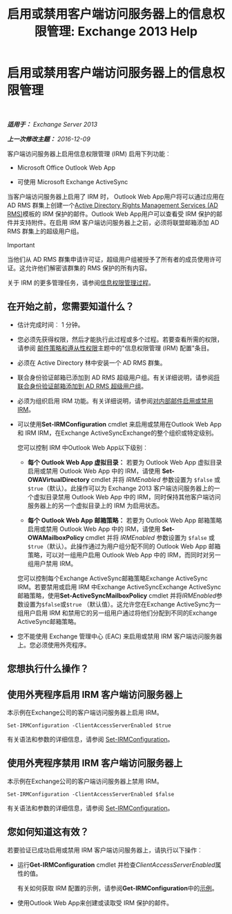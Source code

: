 ﻿---
title: '启用或禁用客户端访问服务器上的信息权限管理: Exchange 2013 Help'
TOCTitle: 启用或禁用客户端访问服务器上的信息权限管理
ms:assetid: c7ce069b-a572-4755-90a3-7105472e4c83
ms:mtpsurl: https://technet.microsoft.com/zh-cn/library/Dd876938(v=EXCHG.150)
ms:contentKeyID: 50491508
ms.date: 05/21/2018
mtps_version: v=EXCHG.150
ms.translationtype: MT
---

# 启用或禁用客户端访问服务器上的信息权限管理

 

_**适用于：** Exchange Server 2013_

_**上一次修改主题：** 2016-12-09_

客户端访问服务器上启用信息权限管理 (IRM) 启用下列功能︰

  - Microsoft Office Outlook Web App

  - 可使用 Microsoft Exchange ActiveSync

当客户端访问服务器上启用了 IRM 时， Outlook Web App用户将可以通过应用在 AD RMS 群集上创建一个[Active Directory Rights Management Services (AD RMS)](https://technet.microsoft.com/en-us/library/hh831364.aspx)模板的 IRM 保护的邮件。Outlook Web App用户可以查看受 IRM 保护的邮件并支持附件。在启用 IRM 客户端访问服务器上之前，必须将联盟邮箱添加 AD RMS 群集上的超级用户组。

> [!IMPORTANT]  
> 当他们从 AD RMS 群集申请许可证，超级用户组被授予了所有者的成员使用许可证。这允许他们解密该群集的 RMS 保护的所有内容。


关于 IRM 的更多管理任务，请参阅[信息权限管理过程](information-rights-management-procedures-exchange-2013-help.md)。

## 在开始之前，您需要知道什么？

  - 估计完成时间︰ 1 分钟。

  - 您必须先获得权限，然后才能执行此过程或多个过程。若要查看所需的权限，请参阅 [邮件策略和遵从性权限](messaging-policy-and-compliance-permissions-exchange-2013-help.md)主题中的"信息权限管理 (IRM) 配置"条目。

  - 必须在 Active Directory 林中安装一个 AD RMS 群集。

  - 联合身份验证邮箱已添加到 AD RMS 超级用户组。有关详细说明，请参阅[将联合身份验证邮箱添加到 AD RMS 超级用户组](add-the-federation-mailbox-to-the-ad-rms-super-users-group-exchange-2013-help.md)。

  - 必须为组织启用 IRM 功能。有关详细说明，请参阅[对内部邮件启用或禁用 IRM](enable-or-disable-irm-for-internal-messages-exchange-2013-help.md)。

  - 可以使用**Set-IRMConfiguration** cmdlet 来启用或禁用在Outlook Web App和 IRM IRM，在Exchange ActiveSyncExchange的整个组织或特定级别。
    
    您可以控制 IRM 中Outlook Web App以下级别︰
    
      - **每个 Outlook Web App 虚拟目录：** 若要为 Outlook Web App 虚拟目录启用或禁用 Outlook Web App 中的 IRM，请使用 **Set-OWAVirtualDirectory** cmdlet 并将 *IRMEnabled* 参数设置为 `$false` 或 `$true`（默认）。此操作可以为 Exchange 2013 客户端访问服务器上的一个虚拟目录禁用 Outlook Web App 中的 IRM，同时保持其他客户端访问服务器上的另一个虚拟目录上的 IRM 为启用状态。
    
      - **每个 Outlook Web App 邮箱策略：** 若要为 Outlook Web App 邮箱策略启用或禁用 Outlook Web App 中的 IRM，请使用 **Set-OWAMailboxPolicy** cmdlet 并将 *IRMEnabled* 参数设置为 `$false` 或 `$true`（默认）。此操作通过为用户组分配不同的 Outlook Web App 邮箱策略，可以对一组用户启用 Outlook Web App 中的 IRM，而同时对另一组用户禁用 IRM。
    
    您可以控制每个Exchange ActiveSync邮箱策略Exchange ActiveSync IRM。若要禁用或启用 IRM 中Exchange ActiveSyncExchange ActiveSync邮箱策略，使用**Set-ActiveSyncMailboxPolicy** cmdlet 并将*IRMEnabled*参数设置为`$false`或`$true` （默认值）。这允许您在Exchange ActiveSync为一组用户启用 IRM 和禁用它的另一组用户通过将他们分配到不同的Exchange ActiveSync邮箱策略。

  - 您不能使用 Exchange 管理中心 (EAC) 来启用或禁用 IRM 客户端访问服务器上。您必须使用外壳程序。

## 您想执行什么操作？

## 使用外壳程序启用 IRM 客户端访问服务器上

本示例在Exchange公司的客户端访问服务器上启用 IRM。

    Set-IRMConfiguration -ClientAccessServerEnabled $true

有关语法和参数的详细信息，请参阅 [Set-IRMConfiguration](https://technet.microsoft.com/zh-cn/library/dd979792\(v=exchg.150\))。

## 使用外壳程序禁用 IRM 客户端访问服务器上

本示例在Exchange公司的客户端访问服务器上禁用 IRM。

    Set-IRMConfiguration -ClientAccessServerEnabled $false

有关语法和参数的详细信息，请参阅 [Set-IRMConfiguration](https://technet.microsoft.com/zh-cn/library/dd979792\(v=exchg.150\))。

## 您如何知道这有效？

若要验证已成功启用或禁用 IRM 客户端访问服务器上，请执行以下操作︰

  - 运行**Get-IRMConfiguration** cmdlet 并检查*ClientAccessServerEnabled*属性的值。
    
    有关如何获取 IRM 配置的示例，请参阅**Get-IRMConfiguration**中的[示例](https://technet.microsoft.com/zh-cn/e1821219-fe18-4642-a9c2-58eb0aadd61a\(exchg.150\)#examples)。

  - 使用Outlook Web App来创建或读取受 IRM 保护的邮件。

